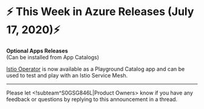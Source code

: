 # :zap: This Week in Azure Releases (July 17, 2020):zap:

**Optional Apps Releases**  
(Can be installed from App Catalogs)

[Istio Operator](https://github.com/giantswarm/istio-operator) is now available as a Playground Catalog app and can be used to test and play with an Istio Service Mesh.

---
Please let <!subteam^S0GSG846L|Product Owners> know if you have any feedback or questions by replying to this announcement in a thread.
